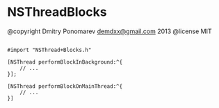 NSThreadBlocks
==============

  @copyright Dmitry Ponomarev <demdxx@gmail.com> 2013
  @license MIT

```objc

#import "NSThread+Blocks.h"

[NSThread performBlockInBackground:^{
    // ...
}];

[NSThread performBlockOnMainThread:^{
    // ...
}]

```
